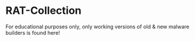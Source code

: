 # RAT-Collection
For educational purposes only, only working versions of old &amp; new malware builders is found here!
